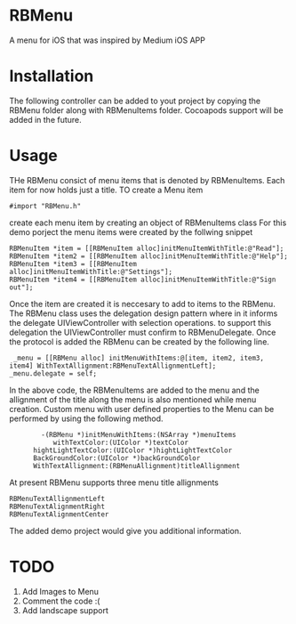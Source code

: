 RBMenu
======

A menu for iOS that was inspired by Medium iOS APP

Installation
======

The following controller can be added to yout project by copying the RBMenu folder along with RBMenuItems folder. Cocoapods support will be added in the future.

Usage
======

THe RBMenu consict of menu items that is denoted by RBMenuItems. Each item for now holds just a title. TO create a Menu item 

    #import "RBMenu.h"
        
create each menu item by creating an object of RBMenuItems class For this demo porject the menu items were created by the follwing snippet

    RBMenuItem *item = [[RBMenuItem alloc]initMenuItemWithTitle:@"Read"];
    RBMenuItem *item2 = [[RBMenuItem alloc]initMenuItemWithTitle:@"Help"];
    RBMenuItem *item3 = [[RBMenuItem alloc]initMenuItemWithTitle:@"Settings"];
    RBMenuItem *item4 = [[RBMenuItem alloc]initMenuItemWithTitle:@"Sign out"];
    
Once the item are created it is neccesary to add to items to the RBMenu. The RBMenu class uses the delegation design pattern where in it informs the delegate UIViewController with selection operations.
to support this delegation the UIViewController must confirm to RBMenuDelegate. Once the protocol is added the RBMenu can be created by the following line.

     _menu = [[RBMenu alloc] initMenuWithItems:@[item, item2, item3, item4] WithTextAllignment:RBMenuTextAllignmentLeft];
    _menu.delegate = self;
    
In the above code, the RBMenuItems are added to the menu and the allignment of the title along the menu is also mentioned while menu creation. Custom menu with user defined properties to the Menu can be performed by using the following method.

            -(RBMenu *)initMenuWithItems:(NSArray *)menuItems
               withTextColor:(UIColor *)textColor
          hightLightTextColor:(UIColor *)hightLightTextColor
          BackGroundColor:(UIColor *)backGroundColor
          WithTextAllignment:(RBMenuAllignment)titleAllignment
          

At present RBMenu supports three menu title allignments 

    RBMenuTextAllignmentLeft
    RBMenuTextAlignmentRight
    RBMenuTextAlignmentCenter

The added demo project would give you additional information. 
    


TODO
======

1. Add Images to Menu
2. Comment the code :(
3. Add landscape support

